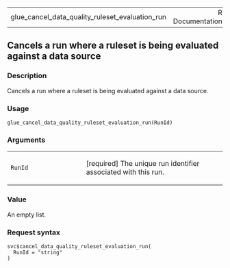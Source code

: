 <table style="width: 100%;">
<tbody>
<tr class="odd">
<td>glue_cancel_data_quality_ruleset_evaluation_run</td>
<td style="text-align: right;">R Documentation</td>
</tr>
</tbody>
</table>

## Cancels a run where a ruleset is being evaluated against a data source

### Description

Cancels a run where a ruleset is being evaluated against a data source.

### Usage

    glue_cancel_data_quality_ruleset_evaluation_run(RunId)

### Arguments

<table>
<colgroup>
<col style="width: 35%" />
<col style="width: 65%" />
</colgroup>
<tbody>
<tr class="odd">
<td><code
id="glue_cancel_data_quality_ruleset_evaluation_run_:_RunId">RunId</code></td>
<td><p>[required] The unique run identifier associated with this
run.</p></td>
</tr>
</tbody>
</table>

### Value

An empty list.

### Request syntax

    svc$cancel_data_quality_ruleset_evaluation_run(
      RunId = "string"
    )
